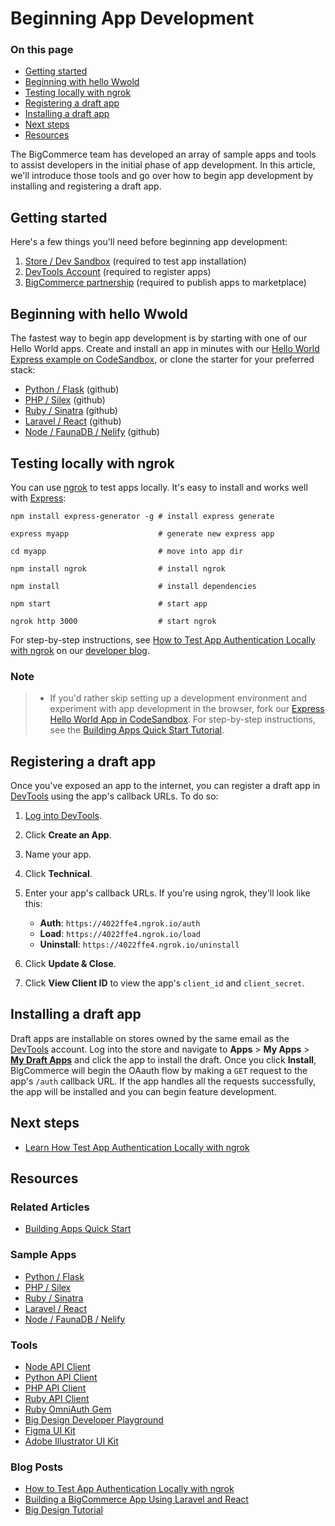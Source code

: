 # Beginning App Development

<div class="otp" id="no-index">

### On this page
- [Getting started](#getting-started)
- [Beginning with hello Wwold](#beginning-with-hello-wwold)
- [Testing locally with ngrok](#testing-locally-with-ngrok)
- [Registering a draft app](#registering-a-draft-app)
- [Installing a draft app](#installing-a-draft-app)
- [Next steps](#next-steps)
- [Resources](#resources)

</div>

The BigCommerce team has developed an array of sample apps and tools to assist developers in the initial phase of app development. In this article, we'll introduce those tools and go over how to begin app development by installing and registering a draft app.

## Getting started
Here's a few things you'll need before beginning app development:
1. [Store / Dev Sandbox](https://www.bigcommerce.com/essentials/free-trial/) (required to test app installation)
2. [DevTools Account](https://devtools.bigcommerce.com/) (required to register apps)
3. [BigCommerce partnership](https://www.bigcommerce.com/partners/) (required to publish apps to marketplace)

## Beginning with hello Wwold
The fastest way to begin app development is by starting with one of our Hello World apps. Create and install an app in minutes with our [Hello World Express example on CodeSandbox](https://developer.bigcommerce.com/api-docs/apps/quick-start), or clone the starter for your preferred stack:

* [Python / Flask](https://github.com/bigcommerce/hello-world-app-python-flask) (github)
* [PHP / Silex](https://github.com/bigcommerce/hello-world-app-php-silex) (github)
* [Ruby / Sinatra](https://github.com/bigcommerce/hello-world-app-ruby-sinatra) (github)
* [Laravel / React](https://github.com/bigcommerce/laravel-react-sample-app) (github)
* [Node / FaunaDB / Nelify](https://github.com/bigcommerce/channels-app/) (github)

## Testing locally with ngrok
You can use [ngrok](https://ngrok.com/) to test apps locally. It's easy to install and works well with [Express](https://expressjs.com/):


```shell
npm install express-generator -g # install express generate

express myapp                    # generate new express app

cd myapp                         # move into app dir

npm install ngrok                # install ngrok

npm install                      # install dependencies

npm start                        # start app

ngrok http 3000                  # start ngrok
```

For step-by-step instructions, see [How to Test App Authentication Locally with ngrok](https://medium.com/bigcommerce-developer-blog/how-to-test-app-authentication-locally-with-ngrok-149150bfe4cf) on our [developer blog](https://medium.com/bigcommerce-developer-blog).

<div class="HubBlock--callout">
<div class="CalloutBlock--info">
<div class="HubBlock-content">

<!-- theme: info -->

### Note
> * If you'd rather skip setting up a development environment and experiment with app development in the browser, fork our [Express Hello World App in CodeSandbox](https://codesandbox.io/s/express-hello-world-app-fq5t1?file=/app.js). For step-by-step instructions, see the [Building Apps Quick Start Tutorial](https://developer.bigcommerce.com/api-docs/apps/quick-start).


</div>
</div>
</div>

## Registering a draft app
Once you've exposed an app to the internet, you can register a draft app in [DevTools](https://devtools.bigcommerce.com/) using the app's callback URLs. To do so:
1. [Log into DevTools](https://devtools.bigcommerce.com/).

2. Click **Create an App**.
3. Name your app.

4. Click **Technical**.

5. Enter your app's callback URLs. If you're using ngrok, they'll look like this:

   * **Auth**: `https://4022ffe4.ngrok.io/auth`
   * **Load**: `https://4022ffe4.ngrok.io/load`
   * **Uninstall**: `https://4022ffe4.ngrok.io/uninstall`
6.  Click **Update & Close**.

7.  Click **View Client ID** to view the app's `client_id` and `client_secret`.


## Installing a draft app
Draft apps are installable on stores owned by the same email as the [DevTools](https://devtools.bigcommerce.com/my/apps) account. Log into the store and navigate to **Apps** > **My Apps** > [**My Draft Apps**](https://login.bigcommerce.com/deep-links/manage/marketplace/apps/my-apps/drafts) and click the app to install the draft. Once you click **Install**, BigCommerce will begin the OAauth flow by making a `GET` request to the app's `/auth` callback URL. If the app handles all the requests successfully, the app will be installed and you can begin feature development.


## Next steps
* [Learn How Test App Authentication Locally with ngrok](https://medium.com/bigcommerce-developer-blog/how-to-test-app-authentication-locally-with-ngrok-149150bfe4cf)

## Resources

### Related Articles
* [Building Apps Quick Start](https://developer.bigcommerce.com/api-docs/apps/quick-start)

### Sample Apps
* [Python / Flask](https://github.com/bigcommerce/hello-world-app-python-flask)
* [PHP / Silex](https://github.com/bigcommerce/hello-world-app-php-silex)
* [Ruby / Sinatra](https://github.com/bigcommerce/hello-world-app-ruby-sinatra)
* [Laravel / React](https://github.com/bigcommerce/laravel-react-sample-app)
* [Node / FaunaDB / Nelify](https://github.com/bigcommerce/channels-app/)

### Tools
* [Node API Client](https://github.com/getconversio/node-bigcommerce)
* [Python API Client](https://github.com/bigcommerce/bigcommerce-api-python)
* [PHP API Client](https://github.com/bigcommerce/bigcommerce-api-php)
* [Ruby API Client](https://github.com/bigcommerce/bigcommerce-api-ruby)
* [Ruby OmniAuth Gem](https://github.com/bigcommerce/omniauth-bigcommerce)
* [Big Design Developer Playground](https://developer.bigcommerce.com/big-design/)
* [Figma UI Kit](https://www.figma.com/file/jTVuUkiZ1j3rux8WHG4IKK/BigDesign-UI-Kit?node-id=0%3A1/duplicate)
* [Adobe Illustrator UI Kit](https://design.bigcommerce.com/bigdesign-ui-kit)

### Blog Posts
* [How to Test App Authentication Locally with ngrok](https://medium.com/bigcommerce-developer-blog/how-to-test-app-authentication-locally-with-ngrok-149150bfe4cf)
* [Building a BigCommerce App Using Laravel and React](https://medium.com/bigcommerce-developer-blog/building-a-bigcommerce-app-using-laravel-and-react-711ceceb5006)
* [Big Design Tutorial](https://medium.com/bigcommerce-developer-blog/bigdesign-build-native-looking-uis-with-the-bigcommerce-design-system-fb06a01a24f2)
